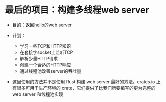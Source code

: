 # 最后的项目：构建多线程web server

- 目的：返回hello的web server

- 计划：
  - 学习一些TCP和HTTP知识
  - 在套接字socket上监听TCP
  - 解析少量HTTP请求
  - 创建一个合适的HTTP响应
  - 通过线程池改善server的吞吐量

- 这里使用的方法并不是使用 Rust 构建 web server 最好的方法。crates.io 上有很多可用于生产环境的 crate，它们提供了比我们所要编写的更为完整的 web server 和线程池实现